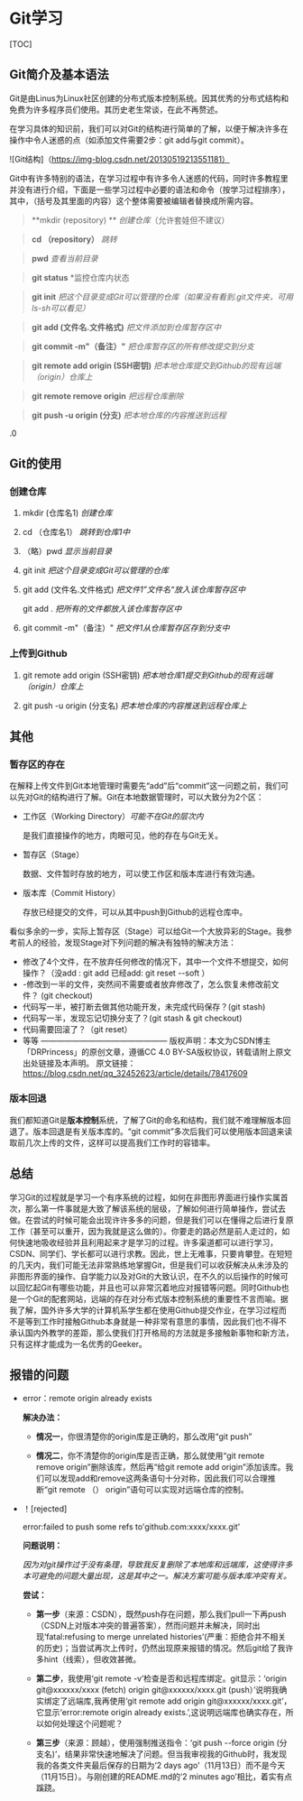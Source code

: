 # Git学习

[TOC]

## Git简介及基本语法

Git是由Linus为Linux社区创建的分布式版本控制系统。因其优秀的分布式结构和免费为许多程序员们使用。其历史老生常谈，在此不再赘述。  

在学习具体的知识前，我们可以对Git的结构进行简单的了解，以便于解决许多在操作中令人迷惑的点（如添加文件需要2步：git add与git commit）。

![Git结构]（https://img-blog.csdn.net/20130519213551181）

Git中有许多特别的语法，在学习过程中有许多令人迷惑的代码，同时许多教程里并没有进行介绍，下面是一些学习过程中必要的语法和命令（按学习过程排序），其中，（括号及其里面的内容）这个整体需要被编辑者替换成所需内容。

> **mkdir (repository) ** *创建仓库*（允许套娃但不建议）

>**cd （repository）** *跳转*

> **pwd** *查看当前目录*  

> **git status** *监控仓库内状态

> **git init** *把这个目录变成Git可以管理的仓库（如果没有看到.git文件夹，可用ls-sh可以看见）*  

> **git add (文件名.文件格式)** *把文件添加到仓库暂存区中*

> **git commit -m"（备注）"** *把仓库暂存区的所有修改提交到分支*

> **git remote add origin (SSH密钥)** *把本地仓库提交到Github的现有远端（origin）仓库上*

> **git remote remove origin** *把远程仓库删除*

> **git push -u origin (分支)** *把本地仓库的内容推送到远程*

.0

## Git的使用

### 创建仓库

1. mkdir (仓库名1)  *创建仓库*

2. cd （仓库名1）  *跳转到仓库1中* 

3. （略）pwd *显示当前目录*

4. git init *把这个目录变成Git可以管理的仓库*

5. git add (文件名.文件格式)  *把文件1”文件名“放入该仓库暂存区中*

   git add . *把所有的文件都放入该仓库暂存区中*

6. git commit -m"（备注）" *把文件1从仓库暂存区存到分支中*



### 上传到Github

1. git remote add origin (SSH密钥) *把本地仓库1提交到Github的现有远端（origin）仓库上*

2. git push -u origin (分支名) *把本地仓库的内容推送到远程仓库上*

## 其他

### 暂存区的存在

在解释上传文件到Git本地管理时需要先“add”后“commit”这一问题之前，我们可以先对Git的结构进行了解。Git在本地数据管理时，可以大致分为2个区：

- 工作区（Working Directory）*可能不在Git的层次内*

  是我们直接操作的地方，肉眼可见，他的存在与Git无关。

- 暂存区（Stage）

  数据、文件暂时存放的地方，可以使工作区和版本库进行有效沟通。

- 版本库（Commit History）

  存放已经提交的文件，可以从其中push到Github的远程仓库中。

看似多余的一步，实际上暂存区（Stage）可以给Git一个大放异彩的Stage。我参考前人的经验，发现Stage对下列问题的解决有独特的解决方法：

- 修改了4个文件，在不放弃任何修改的情况下，其中一个文件不想提交，如何操作？（没add : git add 已经add: git reset --soft ）
- -修改到一半的文件，突然间不需要或者放弃修改了，怎么恢复未修改前文件？ (git checkout)
- 代码写一半，被打断去做其他功能开发，未完成代码保存？(git stash)
- 代码写一半，发现忘记切换分支了？(git stash & git checkout)
- 代码需要回滚了？（git reset）
- 等等
  ————————————————
  版权声明：本文为CSDN博主「DRPrincess」的原创文章，遵循CC 4.0 BY-SA版权协议，转载请附上原文出处链接及本声明。
  原文链接：https://blog.csdn.net/qq_32452623/article/details/78417609

### 版本回退

我们都知道Git是**版本控制**系统，了解了Git的命名和结构，我们就不难理解版本回退了。版本回退是有关版本库的。“git commit”多次后我们可以使用版本回退来读取前几次上传的文件，这样可以提高我们工作时的容错率。

## 总结

学习Git的过程就是学习一个有序系统的过程，如何在非图形界面进行操作实属首次，那么第一件事就是大致了解该系统的层级，了解如何进行简单操作，尝试去做。在尝试的时候可能会出现许许多多的问题，但是我们可以在懂得之后进行复原工作（甚至可以重开，因为我就是这么做的）。你要走的路必然是前人走过的，如何快速地吸收经验并且利用起来才是学习的过程。许多渠道都可以进行学习，CSDN、同学们、学长都可以进行求教。因此，世上无难事，只要肯攀登。在短短的几天内，我们可能无法非常熟练地掌握Git，但是我们可以收获解决从未涉及的非图形界面的操作、自学能力以及对Git的大致认识，在不久的以后操作的时候可以回忆起Git有哪些功能，并且也可以非常沉着地应对报错等问题。同时Github也是一个Git的配套网站，远端的存在对分布式版本控制系统的重要性不言而喻。据我了解，国外许多大学的计算机系学生都在使用Github提交作业，在学习过程而不是等到工作时接触Github本身就是一种非常有意思的事情，因此我们也不得不承认国内外教学的差距，那么使我们打开格局的方法就是多接触新事物和新方法，只有这样才能成为一名优秀的Geeker。



## 报错的问题

- error：remote origin already exists

  **解决办法：**

  - **情况一**，你很清楚你的origin库是正确的，那么改用“git push”

  - **情况二**，你不清楚你的origin库是否正确，那么就使用“git remote remove origin”删除该库，然后再“给git remote add origin”添加该库。我们可以发现add和remove这两条语句十分对称，因此我们可以合理推断“git remote （） origin”语句可以实现对远端仓库的控制。



- ！[rejected]

  error:failed to push some refs to'github.com:xxxx/xxxx.git'

  **问题说明：**

  *因为对git操作过于没有条理，导致我反复删除了本地库和远端库，这使得许多本可避免的问题大量出现，这是其中之一。解决方案可能与版本库冲突有关。*

  **尝试：**

  - **第一步**（来源：CSDN），既然push存在问题，那么我们pull一下再push（CSDN上对版本冲突的普遍答案），然而问题并未解决，同时出现‘fatal:refusing to merge unrelated histories’(严重：拒绝合并不相关的历史)；当尝试再次上传时，仍然出现原来报错的情况。然后git给了我许多hint（线索），但收效甚微。

  - **第二步**，我使用‘git remote -v’检查是否和远程库绑定。git显示：‘origin  git@xxxxxx/xxxx (fetch)
    origin  git@xxxxxx/xxxx.git (push）’说明我确实绑定了远端库,我再使用‘git remote add origin git@xxxxxx/xxxx.git’，它显示‘error:remote origin already exists.’,这说明远端库也确实存在，所以如何处理这个问题呢？
  - **第三步**（来源：顾越），使用强制推送指令：‘git push --force origin (分支名)’，结果非常快速地解决了问题。但当我审视我的Github时，我发现我的各类文件夹最后保存的日期为‘2 days ago’（11月13日）而不是今天（11月15日）。与刚创建的README.md的‘2 minutes ago’相比，着实有点蹊跷。

